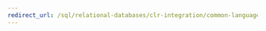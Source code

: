 ```yaml
---
redirect_url: /sql/relational-databases/clr-integration/common-language-runtime-clr-integration-programming-concepts?toc=%2fsql%2frelational-databases%2fclr-integration%2ftoc.json
---
```

